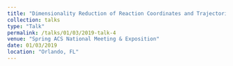 ```yaml
---
title: "Dimensionality Reduction of Reaction Coordinates and Trajectories"
collection: talks
type: "Talk"
permalink: /talks/01/03/2019-talk-4
venue: "Spring ACS National Meeting & Exposition"
date: 01/03/2019
location: "Orlando, FL"
---
```

